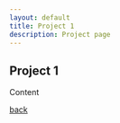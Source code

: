 ```yaml
---
layout: default
title: Project 1
description: Project page
---
```


## Project 1

Content

[back](./)
